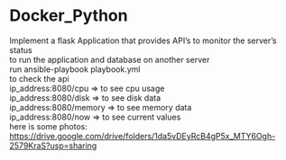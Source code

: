 # Docker_Python
Implement a flask Application that provides API’s to monitor the server’s status<br/>
to run the application and database on another server<br/>
run ansible-playbook playbook.yml <br/>
to check the api<br/>
ip_address:8080/cpu => to see cpu usage <br/>
ip_address:8080/disk => to see disk data <br/>
ip_address:8080/memory => to see memory data  <br/>
ip_address:8080/now => to see current values <br/>
here is some photos:<br/>
https://drive.google.com/drive/folders/1da5vDEyRcB4gP5x_MTY6Ogh-2579KraS?usp=sharing
